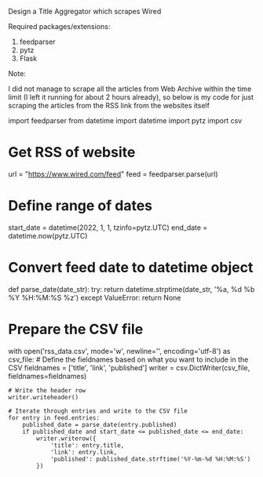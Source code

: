 Design a Title Aggregator which scrapes Wired 

Required packages/extensions:
1. feedparser
2. pytz
3. Flask

Note:

I did not manage to scrape all the articles from Web Archive within the time limit
(I left it running for about 2 hours already), so below is my code for just scraping the articles from the RSS link from the websites itself

import feedparser
from datetime import datetime
import pytz
import csv

# Get RSS of website
url = "https://www.wired.com/feed"
feed = feedparser.parse(url)

# Define range of dates
start_date = datetime(2022, 1, 1, tzinfo=pytz.UTC)
end_date = datetime.now(pytz.UTC)

# Convert feed date to datetime object
def parse_date(date_str):
    try:
        return datetime.strptime(date_str, '%a, %d %b %Y %H:%M:%S %z')
    except ValueError:
        return None

# Prepare the CSV file
with open('rss_data.csv', mode='w', newline='', encoding='utf-8') as csv_file:
    # Define the fieldnames based on what you want to include in the CSV
    fieldnames = ['title', 'link', 'published']
    writer = csv.DictWriter(csv_file, fieldnames=fieldnames)
    
    # Write the header row
    writer.writeheader()
    
    # Iterate through entries and write to the CSV file
    for entry in feed.entries:
        published_date = parse_date(entry.published)
        if published_date and start_date <= published_date <= end_date:
            writer.writerow({
                'title': entry.title,
                'link': entry.link,
                'published': published_date.strftime('%Y-%m-%d %H:%M:%S')
            })
